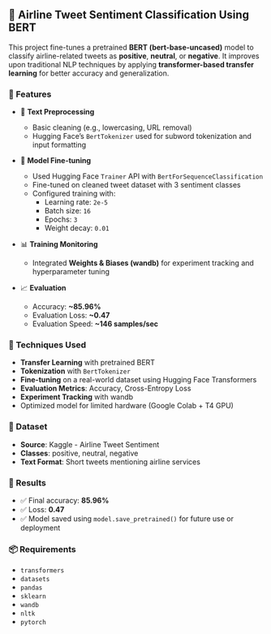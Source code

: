 ## 🤖 Airline Tweet Sentiment Classification Using BERT
This project fine-tunes a pretrained **BERT (bert-base-uncased)** model to classify airline-related tweets as **positive**, **neutral**, or **negative**. It improves upon traditional NLP techniques by applying **transformer-based transfer learning** for better accuracy and generalization.

### 📌 Features
* 💬 **Text Preprocessing**
  * Basic cleaning (e.g., lowercasing, URL removal)
  * Hugging Face’s `BertTokenizer` used for subword tokenization and input formatting

* 🔧 **Model Fine-tuning**
  * Used Hugging Face `Trainer` API with `BertForSequenceClassification`
  * Fine-tuned on cleaned tweet dataset with 3 sentiment classes
  * Configured training with:
    * Learning rate: `2e-5`
    * Batch size: `16`
    * Epochs: `3`
    * Weight decay: `0.01`

* 📊 **Training Monitoring**
  * Integrated **Weights & Biases (wandb)** for experiment tracking and hyperparameter tuning

* 📈 **Evaluation**
  * Accuracy: **\~85.96%**
  * Evaluation Loss: **\~0.47**
  * Evaluation Speed: **\~146 samples/sec**

### 🧠 Techniques Used
* **Transfer Learning** with pretrained BERT
* **Tokenization** with `BertTokenizer`
* **Fine-tuning** on a real-world dataset using Hugging Face Transformers
* **Evaluation Metrics**: Accuracy, Cross-Entropy Loss
* **Experiment Tracking** with wandb
* Optimized model for limited hardware (Google Colab + T4 GPU)

### 📁 Dataset
* **Source**: Kaggle - Airline Tweet Sentiment
* **Classes**: positive, neutral, negative
* **Text Format**: Short tweets mentioning airline services

### 🧪 Results
* ✅ Final accuracy: **85.96%**
* ✅ Loss: **0.47**
* ✅ Model saved using `model.save_pretrained()` for future use or deployment

### 📦 Requirements
* `transformers`
* `datasets`
* `pandas`
* `sklearn`
* `wandb`
* `nltk`
* `pytorch`
